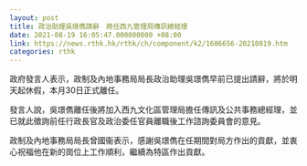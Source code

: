 ```yaml
---
layout: post
title: 政治助理吳璟儁請辭　將任西九管理局傳訊總經理
date: 2021-08-19 16:05:47.000000000 +08:00
link: https://news.rthk.hk/rthk/ch/component/k2/1606656-20210819.htm
categories: rthk
---
```


政府發言人表示，政制及內地事務局局長政治助理吳璟儁早前已提出請辭，將於明天起休假，本月30日正式離任。
    
發言人說，吳璟儁離任後將加入西九文化區管理局擔任傳訊及公共事務總經理，並已就此徵詢前任行政長官及政治委任官員離職後工作諮詢委員會的意見。

政制及內地事務局局長曾國衞表示，感謝吳璟儁在任期間對局方作出的貢獻，並衷心祝福他在新的崗位上工作順利，繼續為特區作出貢獻。
